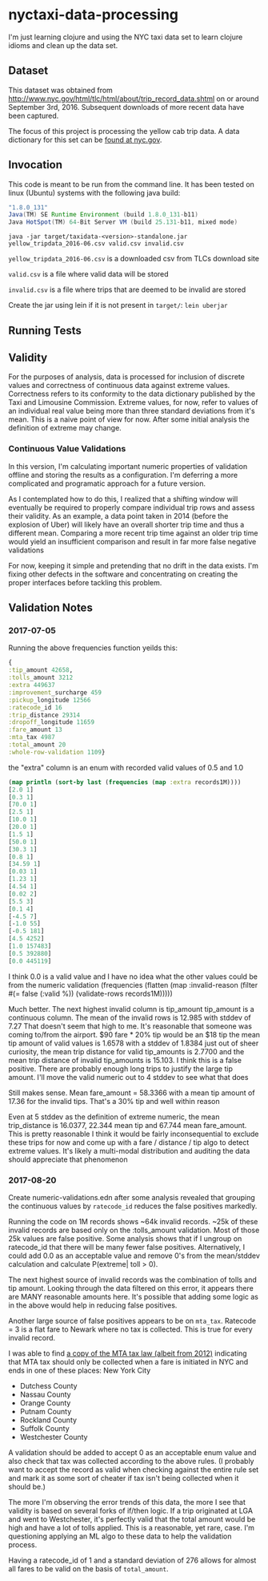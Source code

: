 # nyctaxi-data-processing
I'm just learning clojure and using the NYC taxi data set to learn clojure
idioms and clean up the data set.

## Dataset

This dataset was obtained from
http://www.nyc.gov/html/tlc/html/about/trip_record_data.shtml on or
around September 3rd, 2016. Subsequent downloads of more recent data
have been captured.

The focus of this project is processing the yellow cab trip data. A data
dictionary for this set can be [found at
nyc.gov](http://www.nyc.gov/html/tlc/downloads/pdf/data_dictionary_trip_records_yellow.pdf).

## Invocation

This code is meant to be run from the command line. It has been tested
on linux (Ubuntu) systems with the following java build:

```java version
"1.8.0_131"
Java(TM) SE Runtime Environment (build 1.8.0_131-b11)
Java HotSpot(TM) 64-Bit Server VM (build 25.131-b11, mixed mode)
```

`java -jar target/taxidata-<version>-standalone.jar yellow_tripdata_2016-06.csv valid.csv invalid.csv`

`yellow_tripdata_2016-06.csv` is a downloaded csv from TLCs download site

`valid.csv` is a file where valid data will be stored

`invalid.csv` is a file where trips that are deemed to be invalid are
stored

Create the jar using lein if it is not present in `target/`: `lein uberjar`

## Running Tests



## Validity

For the purposes of analysis, data is processed for inclusion of
discrete values and correctness of continuous data against extreme values.
Correctness refers to its conformity to the data
dictionary published by the Taxi and Limousine Commission. Extreme
values, for now, refer to values of an individual real value being more than
three standard deviations from it's mean. This is a naive point of view
for now. After some initial analysis the definition of extreme may
change.

### Continuous Value Validations

In this version, I'm calculating important numeric properties of validation
offline and storing the results as a configuration. I'm deferring a more
complicated and programatic approach for a future version.

As I contemplated how to do this, I realized that a shifting window will
eventually be required to properly compare individual trip rows and assess
their validity. As an example, a data point taken in 2014 (before the explosion
of Uber) will likely have an overall shorter trip time and thus a different mean.
Comparing a more recent trip time against an older trip time would yield an
insufficient comparison and result in far more false negative validations

For now, keeping it simple and pretending that no drift in the data exists.
I'm fixing other defects in the software and concentrating on creating
the proper interfaces before tackling this problem.

## Validation Notes


### 2017-07-05
Running the above frequencies function yeilds this:

```clojure
{
:tip_amount 42658,
:tolls_amount 3212
:extra 449637
:improvement_surcharge 459
:pickup_longitude 12566
:ratecode_id 16
:trip_distance 29314
:dropoff_longitude 11659
:fare_amount 13
:mta_tax 4987
:total_amount 20
:whole-row-validation 1109}
```
the "extra" column is an enum with recorded valid values of 0.5 and 1.0

```clojure
(map println (sort-by last (frequencies (map :extra records1M))))
[2.0 1]
[0.3 1]
[70.0 1]
[2.5 1]
[10.0 1]
[20.0 1]
[1.5 1]
[50.0 1]
[30.3 1]
[0.8 1]
[34.59 1]
[0.03 1]
[1.23 1]
[4.54 1]
[0.02 2]
[5.5 3]
[0.1 4]
[-4.5 7]
[-1.0 55]
[-0.5 181]
[4.5 4252]
[1.0 157483]
[0.5 392880]
[0.0 445119]
```

I think 0.0 is a valid value and I have no idea what the other values could be
from the numeric validation
(frequencies (flatten (map :invalid-reason (filter #(= false (:valid %)) (validate-rows records1M)))))

Much better. The next highest invalid column is tip_amount
tip_amount is a continuous column. The mean of the invalid rows is 12.985 with
stddev of 7.27 That doesn't seem that high to me. It's reasonable that someone
was coming to/from the airport. $90 fare * 20% tip would be an $18 tip
the mean tip amount of valid values is 1.6578 with a stddev of 1.8384
just out of sheer curiosity, the mean trip distance for valid tip_amounts is
2.7700 and the mean trip distance of invalid tip_amounts is 15.103. I think
this is a false positive. There are probably enough long trips to justify the
large tip amount. I'll move the valid numeric out to 4 stddev to see what that
does

Still makes sense. Mean fare_amount = 58.3366 with a mean tip amount of 17.36
for the invalid tips. That's a 30% tip and well within reason

Even at 5 stddev as the definition of extreme numeric, the mean trip_distance
is 16.0377, 22.344 mean tip and 67.744 mean fare_amount. This is pretty reasonable
I think it would be fairly inconsequential to exclude these trips for now
and come up with a fare / distance / tip algo to detect extreme values. It's
likely a multi-modal distribution and auditing the data should appreciate that
phenomenon


### 2017-08-20

Create numeric-validations.edn after some analysis revealed that
grouping the continuous values by `ratecode_id` reduces the false
positives markedly.

Running the code on 1M records shows ~64k invalid records. ~25k of these
invalid records are based only on the :tolls_amount validation. Most of
those 25k values are false positive. Some analysis shows that if I ungroup on
ratecode_id that there will be many fewer false positives.
Alternatively, I could add 0.0 as an acceptable value and remove 0's
from the mean/stddev calculation and calculate P(extreme| toll > 0).

The next highest source of invalid records was the combination of tolls
and tip amount. Looking through the data filtered on this error, it
appears there are MANY reasonable amounts here. It's possible that
adding some logic as in the above would help in reducing false
positives.

Another large source of false positives appears to be on `mta_tax`.
Ratecode = 3 is a flat fare to Newark where no tax is collected. This is
true for every invalid record.

I was able to find [a copy of the MTA tax law (albeit from
2012)](http://www.nyc.gov/html/tlc/downloads/pdf/taxi_fare_rules_passed.pdf)
indicating that MTA tax should only be collected when a fare is
initiated in NYC and ends in one of these places:
New York City

* Dutchess County
* Nassau County
* Orange County
* Putnam County
* Rockland County
* Suffolk County
* Westchester County

A validation should be added to accept 0 as an acceptable enum value and
also check that tax was collected according to the above rules. (I
probably want to accept the record as valid when checking against the
entire rule set and mark it as some sort of cheater if tax isn't being
collected when it should be.)

The more I'm observing the error trends of this data, the more I see
that validity is based on several forks of if/then logic. If a trip
originated at LGA and went to Westchester, it's perfectly valid that the
total amount would be high and have a lot of tolls applied. This is a
reasonable, yet rare, case. I'm questioning applying an ML algo to these
data to help the validation process.

Having a ratecode_id of 1 and a standard deviation of 276 allows for almost all
fares to be valid on the basis of `total_amount`.
